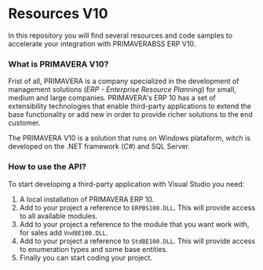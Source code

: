 # Resources V10
In this repository you will find several resources and code samples to accelerate your integration with PRIMAVERABSS ERP V10.

### What is PRIMAVERA V10?
Frist of all, PRIMAVERA is a company specialized in the development of management solutions (*ERP - Enterprise Resource Planning*) for small, medium and large companies. PRIMAVERA's ERP 10 has a set of extensibility technologies that enable third-party applications to extend the base functionality or add new in order to provide richer solutions to the end customer.

The PRIMAVERA V10 is a solution that runs on Windows plataform, witch is developed on the .NET framework (*C#*) and SQL Server.

### How to use the API?
To start developing a third-party application with Visual Studio you need:
1. A local installation of PRIMAVERA ERP 10.
3. Add to your project a reference to `ERPBS100.DLL`. This will provide access to all available modules.
4. Add to your project a reference to the module that you want work with, for sales add `VndBE100.DLL`.
5. Add to your project a reference to `StdBE100.DLL`. This will provide access to enumeration types and some base entities.
6. Finally you can start coding your project.
